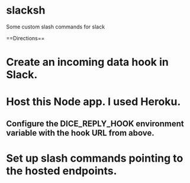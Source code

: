 # slacksh
Some custom slash commands for slack


==Directions==
# Create an incoming data hook in Slack.
# Host this Node app. I used Heroku.
## Configure the DICE_REPLY_HOOK environment variable with the hook URL from above.
# Set up slash commands pointing to the hosted endpoints.
